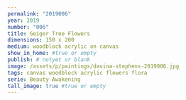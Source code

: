 ```yaml
---
permalink: "2019006"
year: 2019
number: "006"
title: Geiger Tree Flowers
dimensions: 150 x 200
medium: woodblock acrylic on canvas
show_in_home: #true or empty
publish: # notyet or blank
image: /assets/p/paintings/davina-stephens-2019006.jpg
tags: canvas woodblock acrylic flowers flora
serie: Beauty Awakening
tall_image: true #true or empty
---
```

